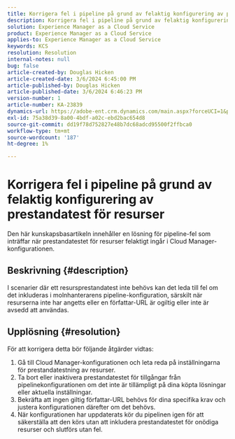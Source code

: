 ```yaml
---
title: Korrigera fel i pipeline på grund av felaktig konfigurering av prestandatest för resurser
description: Korrigera fel i pipeline på grund av felaktig konfigurering av prestandatest för resurser
solution: Experience Manager as a Cloud Service
product: Experience Manager as a Cloud Service
applies-to: Experience Manager as a Cloud Service
keywords: KCS
resolution: Resolution
internal-notes: null
bug: false
article-created-by: Douglas Hicken
article-created-date: 3/6/2024 6:45:00 PM
article-published-by: Douglas Hicken
article-published-date: 3/6/2024 6:46:23 PM
version-number: 1
article-number: KA-23839
dynamics-url: https://adobe-ent.crm.dynamics.com/main.aspx?forceUCI=1&pagetype=entityrecord&etn=knowledgearticle&id=f534b49e-e9db-ee11-904d-6045bd006793
exl-id: 75a38d39-8a00-4bdf-a02c-ebd2bac654d8
source-git-commit: dd19f78d752827e48b7dc68adcd95500f2ffbca0
workflow-type: tm+mt
source-wordcount: '187'
ht-degree: 1%

---
```


# Korrigera fel i pipeline på grund av felaktig konfigurering av prestandatest för resurser


Den här kunskapsbasartikeln innehåller en lösning för pipeline-fel som inträffar när prestandatestet för resurser felaktigt ingår i Cloud Manager-konfigurationen.

## Beskrivning {#description}

I scenarier där ett resursprestandatest inte behövs kan det leda till fel om det inkluderas i molnhanterarens pipeline-konfiguration, särskilt när resurserna inte har angetts eller en författar-URL är ogiltig eller inte är avsedd att användas.

## Upplösning {#resolution}


För att korrigera detta bör följande åtgärder vidtas:
1. Gå till Cloud Manager-konfigurationen och leta reda på inställningarna för prestandatestning av resurser.
2. Ta bort eller inaktivera prestandatestet för tillgångar från pipelinekonfigurationen om det inte är tillämpligt på dina köpta lösningar eller aktuella inställningar.
3. Bekräfta att ingen giltig författar-URL behövs för dina specifika krav och justera konfigurationen därefter om det behövs.
4. När konfigurationen har uppdaterats kör du pipelinen igen för att säkerställa att den körs utan att inkludera prestandatestet för onödiga resurser och slutförs utan fel.
